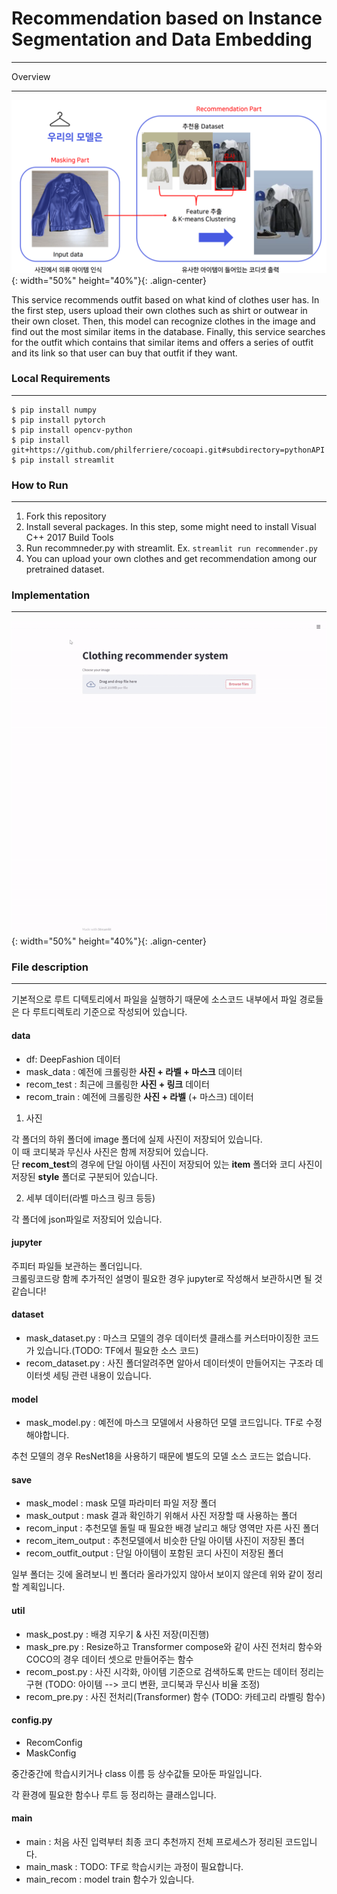 # Recommendation based on Instance Segmentation and Data Embedding
***


Overview
***
![제목](/md_src/img1.png){: width="50%" height="40%"}{: .align-center}

This service recommends outfit based on what kind of clothes user has. In the first step, users 
upload their own clothes such as shirt or outwear in their own closet. Then, this model can recognize 
clothes in the image and find out the most similar items in the database. Finally, this service searches for
the outfit which contains that similar items and offers a series of outfit and its link so that user can buy that outfit
if they want.


### Local Requirements
***
```
$ pip install numpy
$ pip install pytorch
$ pip install opencv-python
$ pip install git+https://github.com/philferriere/cocoapi.git#subdirectory=pythonAPI
$ pip install streamlit
```

### How to Run
***
1. Fork this repository
2. Install several packages. 
   In this step, some might need to install Visual C++ 2017 Build Tools
3. Run recommneder.py with streamlit. 
   Ex. ```streamlit run recommender.py```
4. You can upload your own clothes and get recommendation among our pretrained dataset.


### Implementation
***
![제목](/md_src/video.gif){: width="50%" height="40%"}{: .align-center}


### File description
***

기본적으로 루트 디텍토리에서 파일을 실행하기 때문에 소스코드 내부에서 파일 경로들은 다 루트디렉토리 기준으로 
작성되어 있습니다.
 
#### data
- df: DeepFashion 데이터
- mask_data : 예전에 크롤링한 **사진 + 라벨 + 마스크** 데이터
- recom_test : 최근에 크롤링한 **사진 + 링크** 데이터
- recom_train : 예전에 크롤링한 **사진 + 라벨** (+ 마스크) 데이터

1. 사진

각 폴더의 하위 폴더에 image 폴더에 실제 사진이 저장되어 있습니다.<br>
이 때 코디북과 무신사 사진은 함께 저장되어 있습니다.<br>
단 **recom_test**의 경우에 단일 아이템 사진이 저장되어 있는 **item** 폴더와 
코디 사진이 저장된 **style** 폴더로 구분되어 있습니다.<br> 

2. 세부 데이터(라벨 마스크 링크 등등)

각 폴더에 json파일로 저장되어 있습니다.

#### jupyter

주피터 파일들 보관하는 폴더입니다.<br>
크롤링코드랑 함께 추가적인 설명이 필요한 경우 jupyter로 작성해서 보관하시면 될 것 같습니다!

#### dataset
- mask_dataset.py : 마스크 모델의 경우 데이터셋 클래스를 커스터마이징한 코드가 있습니다.(TODO: TF에서 필요한 소스 코드)
- recom_dataset.py : 사진 폴더알려주면 알아서 데이터셋이 만들어지는 구조라 데이터셋 세팅 관련 내용이 있습니다.

#### model
- mask_model.py : 예전에 마스크 모델에서 사용하던 모델 코드입니다. TF로 수정해야합니다.

추천 모델의 경우 ResNet18을 사용하기 때문에 별도의 모델 소스 코드는 없습니다.    

#### save
- mask_model : mask 모델 파라미터 파일 저장 폴더
- mask_output : mask 결과 확인하기 위해서 사진 저장할 때 사용하는 폴더
- recom_input : 추천모델 돌릴 때 필요한 배경 날리고 해당 영역만 자른 사진 폴더
- recom_item_output : 추천모델에서 비슷한 단일 아이템 사진이 저장된 폴더
- recom_outfit_output : 단일 아이템이 포함된 코디 사진이 저장된 폴더

일부 폴더는 깃에 올려보니 빈 폴더라 올라가있지 않아서 보이지 않은데 위와 같이 정리할 계획입니다.

#### util
- mask_post.py : 배경 지우기 & 사진 저장(미진행)
- mask_pre.py : Resize하고 Transformer compose와 같이 사진 전처리 함수와 COCO의 경우 데이터 셋으로 만들어주는 함수
- recom_post.py : 사진 시각화, 아이템 기준으로 검색하도록 만드는 데이터 정리는 구현 (TODO: 아이템 --> 코디 변환, 코디북과 무신사 비율 조정)
- recom_pre.py : 사진 전처리(Transformer) 함수 (TODO: 카테고리 라벨링 함수)


#### config.py

- RecomConfig 
- MaskConfig

중간중간에 학습시키거나 class 이름 등 상수값들 모아둔 파일입니다.<br>

각 환경에 필요한 함수나 루트 등 정리하는 클래스입니다.  

#### main

- main : 처음 사진 입력부터 최종 코디 추천까지 전체 프로세스가 정리된 코드입니다.
- main_mask : TODO: TF로 학습시키는 과정이 필요합니다.
- main_recom : model train 함수가 있습니다.